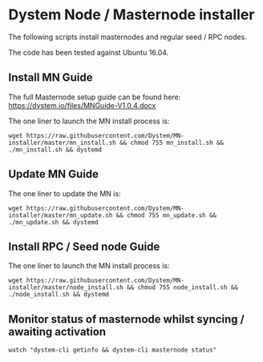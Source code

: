Dystem Node / Masternode installer
==================================

The following scripts install masternodes and regular seed / RPC nodes.

The code has been tested against Ubuntu 16.04.

## Install MN Guide

The full Masternode setup guide can be found here:
https://dystem.io/files/MNGuide-V1.0.4.docx

The one liner to launch the MN install process is:

```  
wget https://raw.githubusercontent.com/Dystem/MN-installer/master/mn_install.sh && chmod 755 mn_install.sh && ./mn_install.sh && dystemd
 ``` 

## Update MN Guide

The one liner to update the MN is:

```  
wget https://raw.githubusercontent.com/Dystem/MN-installer/master/mn_update.sh && chmod 755 mn_update.sh && ./mn_update.sh && dystemd
 ``` 

## Install RPC / Seed node Guide

The one liner to launch the MN install process is:

```  
wget https://raw.githubusercontent.com/Dystem/MN-installer/master/node_install.sh && chmod 755 node_install.sh && ./node_install.sh && dystemd
 ``` 

## Monitor status of masternode whilst syncing / awaiting activation

```  
watch "dystem-cli getinfo && dystem-cli masternode status"
  ``` 